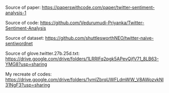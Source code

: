 Source of paper: https://paperswithcode.com/paper/twitter-sentiment-analysis-1

Source of code: https://github.com/Vedurumudi-Priyanka/Twitter-Sentiment-Analysis

Source of dataset: https://github.com/shuttlesworthNEO/twitter-naive-sentiwordnet

Source of glove.twitter.27b.25d.txt: https://drive.google.com/drive/folders/1LRRlFq2pgk5APevQjfV71_8LB63-YMG8?usp=sharing

My recreate of codes: https://drive.google.com/drive/folders/1ymIZbrqUWFLdmWW_V8AWozvkNl31NgF3?usp=sharing
